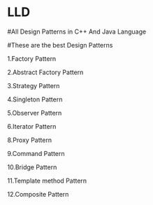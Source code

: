 # LLD 
#All Design Patterns in C++ And Java Language

#These are the best Design Patterns

1.Factory Pattern

2.Abstract Factory Pattern

3.Strategy Pattern

4.Singleton Pattern

5.Observer Pattern

6.Iterator Pattern

8.Proxy Pattern

9.Command Pattern

10.Bridge Pattern

11.Template method Pattern

12.Composite Pattern

